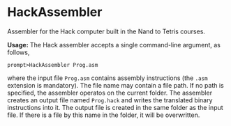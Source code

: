 # HackAssembler

Assembler for the Hack computer built in the Nand to Tetris courses.

**Usage:** The Hack assembler accepts a single command-line argument, as follows,

``prompt>HackAssembler Prog.asm``

where the input file ``Prog.asm`` contains assembly instructions (the ``.asm`` extension is mandatory). The file name
may contain a file path. If no path is specified, the assembler operatos on the current folder. The assembler creates an
output file named ``Prog.hack`` and writes the translated binary instructions into it. The output file is created in the
same folder as the input file. If there is a file by this name in the folder, it will be overwritten.
